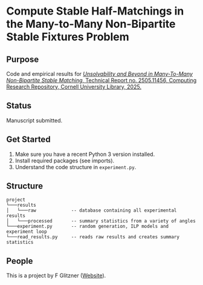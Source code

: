 
# Compute Stable Half-Matchings in the Many-to-Many Non-Bipartite Stable Fixtures Problem

## Purpose

Code and empirical results for [_Unsolvability and Beyond in Many-To-Many Non-Bipartite Stable Matching_, Technical Report no. 2505.11456, Computing Research Repository, Cornell University Library, 2025.](https://arxiv.org/abs/2505.11456)

## Status

Manuscript submitted.


## Get Started
1. Make sure you have a recent Python 3 version installed. 
2. Install required packages (see imports). 
3. Understand the code structure in `experiment.py`.

## Structure
```
project
└───results
│   └───raw          	-- database containing all experimental results
│   └───processed		-- summary statistics from a variety of angles
└───experiment.py		-- random generation, ILP models and experiment loop
└───read_results.py		-- reads raw results and creates summary statistics
```

## People
This is a project by F Glitzner ([Website](https://glitznerf.github.io/)).